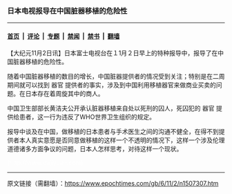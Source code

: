 ### 日本电视报导在中国脏器移植的危险性

---

#### [首页](../../../..?n1507307) &nbsp;|&nbsp; [评论](../../../../../epoch-comment?n1507307) &nbsp;|&nbsp; [专题](../../../../../epoch-special?n1507307) &nbsp;|&nbsp; [禁闻](../../../../../epoch-news?n1507307) &nbsp;|&nbsp; [禁书](../../../../../books?n1507307) &nbsp;|&nbsp; [翻墙](https://github.com/gfw-breaker/nogfw/blob/master/README.md?n1507307)


<div class="post_content" id="artbody" itemprop="articleBody">
 <!-- article content begin -->
 <p>
  【大纪元11月2日讯】日本富士电视台在１1月２日早上的特种报导中，报导了在中国脏器移植的危险性。
 </p>
 <p>
  随着中国脏器移植的数目的增长，中国脏器提供者的情况受到关注；特别是在二周期间就可以找到
  <ok href="https://www.epochtimes.com/gb/tag/%E5%99%A8%E5%AE%98.html">
   器官
  </ok>
  提供者的事实，涉及到中国利用移植器官来做商业买卖的问题。在日本存在着周旋其中的商人。
 </p>
 <p>
  中国卫生部部长黄洁夫公开承认脏器移植来自处以死刑的囚人，死囚犯的
  <ok href="https://www.epochtimes.com/gb/tag/%E5%99%A8%E5%AE%98.html">
   器官
  </ok>
  提供给患者，这一行为违反了WHO世界卫生组织的规定。
 </p>
 <p>
  报导中谈及在中国，做移植的日本患者与手术医生之间的沟通不健全，在得不到提供者本人真实意愿是否同意做移植的这样一个不透明的情况下，这样一个涉及伦理道德诸多方面争议的问题，日本人怎样思考，对待这样一个现状。
 </p>
 <p>
  <font color="#ffffff">
   (http://www.dajiyuan.com)
  </font>
 </p>
 <!-- article content end -->
 <div id="below_article_ad">
 </div>
</div>


---

原文链接（需翻墙）：https://www.epochtimes.com/gb/6/11/2/n1507307.htm